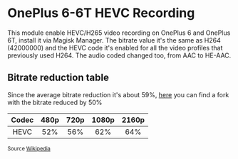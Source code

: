 # OnePlus 6-6T HEVC Recording

This module enable HEVC/H265 video recording on OnePlus 6 and OnePlus 6T, install it via Magisk Manager. The bitrate value it's the same as H264 (42000000) and the HEVC code it's enabled for all the video profiles that previously used H264. The audio coded changed too, from AAC to HE-AAC.

## Bitrate reduction table

Since the average bitrate reduction it's about 59%, [here](https://gitlab.com/forks4/oneplus-6-6t-hevc-recording) you can find a fork with the bitrate reduced by 50%

| Codec | 480p | 720p | 1080p | 2160p|
|:-----:|:----:|:----:|:-----:|:----:|
| HEVC  | 52%  | 56%  | 62%   | 64%  |

<sup>Source [Wikipedia](https://en.wikipedia.org/wiki/High_Efficiency_Video_Coding#Coding_efficiency)</sup>
